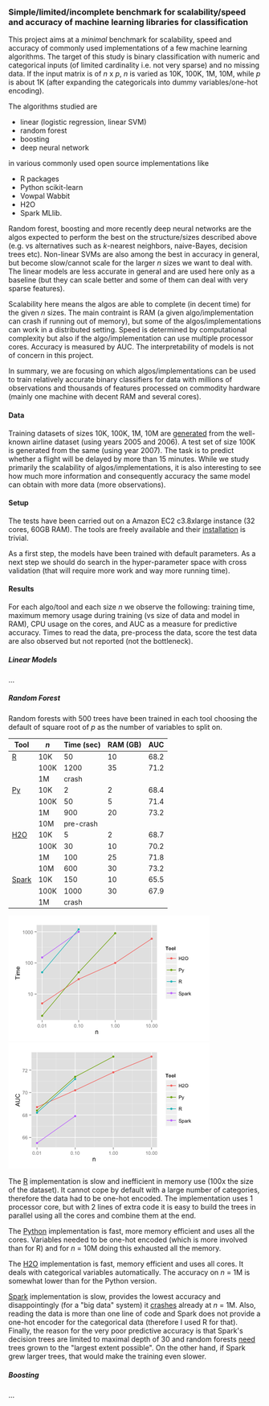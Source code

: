 
### Simple/limited/incomplete benchmark for scalability/speed and accuracy of machine learning libraries for classification

This project aims at a *minimal* benchmark for scalability, speed and accuracy of commonly used implementations
of a few machine learning algorithms. The target of this study is binary classification with numeric and categorical inputs (of 
limited cardinality i.e. not very sparse) and no missing data. If the input matrix is of *n* x *p*, *n* is 
varied as 10K, 100K, 1M, 10M, while *p* is about 1K (after expanding the categoricals into dummy 
variables/one-hot encoding).

The algorithms studied are 
- linear (logistic regression, linear SVM)
- random forest
- boosting 
- deep neural network

in various commonly used open source implementations like 
- R packages
- Python scikit-learn
- Vowpal Wabbit
- H2O 
- Spark MLlib.

Random forest, boosting and more recently deep neural networks are the algos expected to perform the best on the structure/sizes
described above (e.g. vs alternatives such as *k*-nearest neighbors, naive-Bayes, decision trees etc). 
Non-linear SVMs are also among the best in accuracy in general, but become slow/cannot scale for the larger *n*
sizes we want to deal with. The linear models are less accurate in general and are used here only 
as a baseline (but they can scale better and some of them can deal with very sparse features). 

Scalability here means the algos are able to complete (in decent time) for the given *n* sizes. 
The main contraint is RAM (a given algo/implementation can crash if running out of memory), but some 
of the algos/implementations can work in a distributed setting. Speed is determined by computational
complexity but also if the algo/implementation can use multiple processor cores.
Accuracy is measured by AUC. The interpretability of models is not of concern in this project.

In summary, we are focusing on which algos/implementations can be used to train relatively accurate binary classifiers for data
with millions of observations and thousands of features processed on commodity hardware (mainly one machine with decent RAM and several cores).

#### Data

Training datasets of sizes 10K, 100K, 1M, 10M are [generated](0-init/2-gendata.txt) from the well-known airline dataset (using years 2005 and 2006). 
A test set of size 100K is generated from the same (using year 2007). The task is to predict whether a flight will
be delayed by more than 15 minutes. While we study primarily the scalability of algos/implementations, it is also interesting
to see how much more information and consequently accuracy the same model can obtain with more data (more observations).

#### Setup 

The tests have been carried out on a Amazon EC2 c3.8xlarge instance (32 cores, 60GB RAM). The tools are freely available and 
their [installation](0-init/1-install.txt) is trivial.

As a first step, the models have been trained with default parameters. As a next step we should do search in the hyper-parameter
space with cross validation (that will require more work and way more running time).

#### Results

For each algo/tool and each size *n* we observe the following: training time, maximum memory usage during training (vs
size of data and model in RAM), CPU usage on the cores, 
and AUC as a measure for predictive accuracy. 
Times to read the data, pre-process the data, score the test data are also observed but not
reported (not the bottleneck).

##### Linear Models

...

##### Random Forest

Random forests with 500 trees have been trained in each tool choosing the default of square root of *p* as the number of
variables to split on.

Tool                     | *n*  |   Time (sec)  | RAM (GB) | AUC
-------------------------|------|---------------|----------|--------
[R](2a-rf.R)             | 10K  |      50       |   10     | 68.2
                         | 100K |     1200      |   35     | 71.2
                         | 1M   |     crash     |          |
[Py](2b-rf.py)           | 10K  |      2        |   2      | 68.4
                         | 100K |     50        |   5      | 71.4
                         | 1M   |     900       |   20     | 73.2
                         | 10M  |  pre-crash    |          |
[H2O](2d-rf-h2o.R)       | 10K  |      5        |   2      | 68.7
                         | 100K |      30       |   10     | 70.2
                         | 1M   |      100      |   25     | 71.8
                         | 10M  |      600      |   30     | 73.2
[Spark](2e-rf-spark.txt) | 10K  |      150      |   10     | 65.5
                         | 100K |      1000     |   30     | 67.9
                         | 1M   |     crash     |          |

![plot-time](2x-rf-plot-time.png)
![plot-auc](2x-rf-plot-auc.png)

The [R](2a-rf.R) implementation is slow and inefficient in memory use (100x the size of the 
dataset). It cannot cope by default with a large number of categories, therefore the data had
to be one-hot encoded. The implementation uses 1 processor core, but with 2 lines of extra code
it is easy to build
the trees in parallel using all the cores and combine them at the end.

The [Python](2b-rf.py) implementation is fast, more memory efficient and uses all the cores.
Variables needed to be one-hot encoded (which is more involved than for R) 
and for *n* = 10M doing this exhausted all the memory.

The [H2O](2d-rf-h2o.R) implementation is fast, memory efficient and uses all cores. It deals
with categorical variables automatically. The accuracy on *n* = 1M is somewhat lower than for the
Python version.

[Spark](2e-rf-spark.txt) implementation is slow, provides the lowest accuracy and disappointingly
(for a "big data" system) it [crashes](2e-rf-spark-crash.txt) already at *n* = 1M. 
Also, reading the data is more than one line of code and Spark does not provide a one-hot encoder
for the categorical data (therefore I used R for that).
Finally, the reason for the very poor predictive accuracy is that Spark's decision trees are 
limited to maximal depth of 30 and random forests 
[need](https://www.stat.berkeley.edu/~breiman/RandomForests/cc_home.htm) 
trees grown to the "largest extent possible". On the other hand, if Spark grew larger trees, that would
make the training even slower.

##### Boosting

...
    



